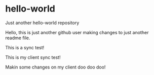 # hello-world
Just another hello-world repository

Hello, this is just another github user making changes to just another readme file.

This is a sync test!

This is my client sync test!

Makin some changes on my client doo doo doo!